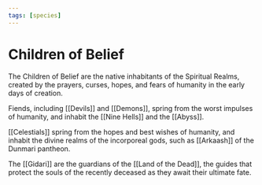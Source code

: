 ```yaml
---
tags: [species]
---
```


# Children of Belief

The Children of Belief are the native inhabitants of the Spiritual Realms, created by the prayers, curses, hopes, and fears of humanity in the early days of creation. 

Fiends, including [[Devils]] and [[Demons]], spring from the worst impulses of humanity, and inhabit the [[Nine Hells]] and the [[Abyss]]. 

[[Celestials]] spring from the hopes and best wishes of humanity, and inhabit the divine realms of the incorporeal gods, such as [[Arkaash]] of the Dunmari pantheon.

The [[Gidari]] are the guardians of the [[Land of the Dead]], the guides that protect the souls of the recently deceased as they await their ultimate fate.